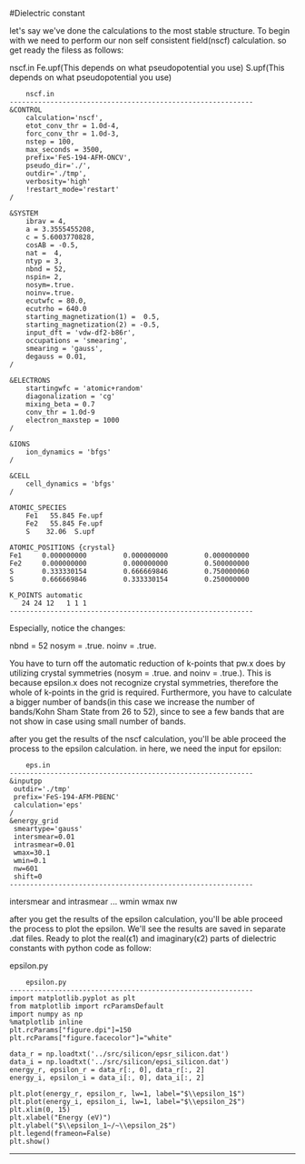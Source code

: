 #Dielectric constant

let's say we've done the calculations to the most stable structure.
To begin with we need to perform our non self consistent field(nscf) calculation.
so get ready the filess as follows:

nscf.in
Fe.upf(This depends on what pseudopotential you use)
S.upf(This depends on what pseudopotential you use)

```ASM:
	nscf.in
------------------------------------------------------------
&CONTROL
    calculation='nscf',
    etot_conv_thr = 1.0d-4,
    forc_conv_thr = 1.0d-3,
    nstep = 100,
    max_seconds = 3500,
    prefix='FeS-194-AFM-ONCV',
    pseudo_dir='./',
    outdir='./tmp',
    verbosity='high'
    !restart_mode='restart'
/

&SYSTEM
    ibrav = 4,
    a = 3.3555455208,
    c = 5.6003770828,
    cosAB = -0.5,
    nat =  4,
    ntyp = 3,
    nbnd = 52,
    nspin= 2,
    nosym=.true.
    noinv=.true.
    ecutwfc = 80.0,
    ecutrho = 640.0
    starting_magnetization(1) =  0.5,
    starting_magnetization(2) = -0.5,
    input_dft = 'vdw-df2-b86r',
    occupations = 'smearing',
    smearing = 'gauss',
    degauss = 0.01,
/

&ELECTRONS
    startingwfc = 'atomic+random'
    diagonalization = 'cg'
    mixing_beta = 0.7
    conv_thr = 1.0d-9
    electron_maxstep = 1000
/

&IONS
    ion_dynamics = 'bfgs'
/

&CELL
    cell_dynamics = 'bfgs'
/

ATOMIC_SPECIES
    Fe1   55.845 Fe.upf
    Fe2   55.845 Fe.upf
    S    32.06  S.upf

ATOMIC_POSITIONS {crystal}
Fe1     0.000000000         0.000000000         0.000000000
Fe2     0.000000000         0.000000000         0.500000000
S       0.333330154         0.666669846         0.750000060
S       0.666669846         0.333330154         0.250000000

K_POINTS automatic
   24 24 12   1 1 1
------------------------------------------------------------
```

Especially, notice the changes:

  nbnd = 52
  nosym = .true.
  noinv = .true.

You have to turn off the automatic reduction of k-points that pw.x does by utilizing crystal symmetries (nosym = .true. and noinv = .true.). This is because epsilon.x does not recognize crystal symmetries, therefore the whole of k-points in the grid is required. Furthermore, you have to calculate a bigger number of bands(in this case we increase the number of bands/Kohn Sham State from 26 to 52), since to see a few bands that are not show in case using small number of bands.

after you get the results of the nscf calculation, you'll be able proceed the process to the epsilon calculation. in here, we need the input for epsilon:


```ASM:
	eps.in
------------------------------------------------------------
&inputpp
 outdir='./tmp'
 prefix='FeS-194-AFM-PBENC'
 calculation='eps'
/
&energy_grid
 smeartype='gauss'
 intersmear=0.01
 intrasmear=0.01
 wmax=30.1
 wmin=0.1
 nw=601
 shift=0
------------------------------------------------------------
```
intersmear and intrasmear ...
wmin wmax nw

after you get the results of the epsilon calculation, you'll be able proceed the process to plot the epsilon. We'll see the results are saved in separate .dat files. Ready to plot the real(ϵ1) and imaginary(ϵ2) parts of dielectric constants with python code as follow:

epsilon.py

```python:
	epsilon.py
------------------------------------------------------------
import matplotlib.pyplot as plt
from matplotlib import rcParamsDefault
import numpy as np
%matplotlib inline
plt.rcParams["figure.dpi"]=150
plt.rcParams["figure.facecolor"]="white"

data_r = np.loadtxt('../src/silicon/epsr_silicon.dat')
data_i = np.loadtxt('../src/silicon/epsi_silicon.dat')
energy_r, epsilon_r = data_r[:, 0], data_r[:, 2]
energy_i, epsilon_i = data_i[:, 0], data_i[:, 2]

plt.plot(energy_r, epsilon_r, lw=1, label="$\\epsilon_1$")
plt.plot(energy_i, epsilon_i, lw=1, label="$\\epsilon_2$")
plt.xlim(0, 15)
plt.xlabel("Energy (eV)")
plt.ylabel("$\\epsilon_1~/~\\epsilon_2$")
plt.legend(frameon=False)
plt.show()
```
------------------------------------------------------------